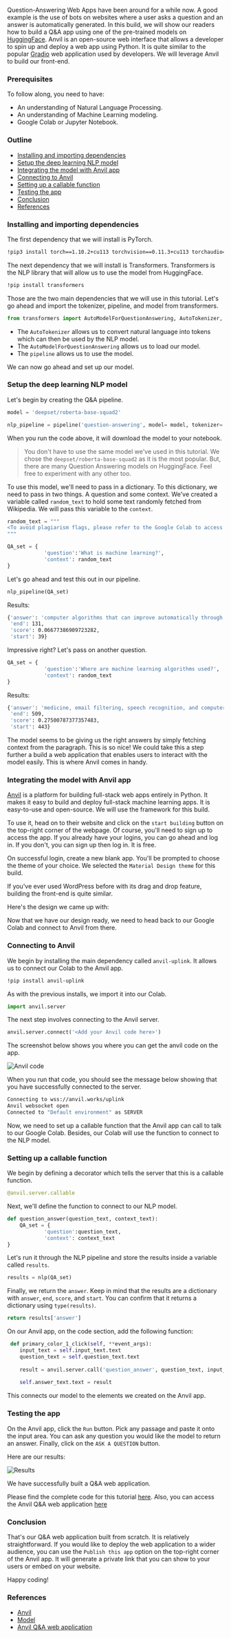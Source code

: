Question-Answering Web Apps have been around for a while now. A good example is the use of bots on websites where a user asks a question and an answer is automatically generated. In this build, we will show our readers how to build a Q&A app using one of the pre-trained models on [HuggingFace](https://huggingface.co/). 
Anvil is an open-source web interface that allows a developer to spin up and deploy a web app using Python. It is quite similar to the popular [Gradio](https://gradio.app/) web application used by developers. We will leverage Anvil to build our front-end.

### Prerequisites
To follow along, you need to have:
- An understanding of Natural Language Processing.
- An understanding of Machine Learning modeling.
- Google Colab or Jupyter Notebook.

### Outline
- [Installing and importing dependencies](#installing-and-importing-dependencies)
- [Setup the deep learning NLP model](#setup-the-deep-learning-nlp-model)
- [Integrating the model with Anvil app](#integrating-the-model-with-anvil-app)
- [Connecting to Anvil](@connecting-to-anvil)
- [Setting up a callable function](#setting-up-a-callable-function)
- [Testing the app](#testing-the-app)
- [Conclusion](#conclusion)
- [References](#references)

### Installing and importing dependencies
The first dependency that we will install is PyTorch.

```bash
!pip3 install torch==1.10.2+cu113 torchvision==0.11.3+cu113 torchaudio==0.10.2+cu113 -f https://download.pytorch.org/whl/cu113/torch_stable.html
```
The next dependency that we will install is Transformers. Transformers is the NLP library that will allow us to use the model from HuggingFace.

```bash
!pip install transformers
```
Those are the two main dependencies that we will use in this tutorial. Let's go ahead and import the tokenizer, pipeline, and model from transformers.

```python
from transformers import AutoModelForQuestionAnswering, AutoTokenizer, pipeline
```
- The `AutoTokenizer` allows us to convert natural language into tokens which can then be used by the NLP model.
- The `AutoModelForQuestionAnswering` allows us to load our model.
- The `pipeline` allows us to use the model.

We can now go ahead and set up our model.

### Setup the deep learning NLP model
Let's begin by creating the Q&A pipeline.

```python
model = 'deepset/roberta-base-squad2'

nlp_pipeline = pipeline('question-answering', model= model, tokenizer= model)
```
When you run the code above, it will download the model to your notebook.

> You don't have to use the same model we've used in this tutorial. We chose the `deepset/roberta-base-squad2` as it is the most popular. But, there are many Question Answering models on HuggingFace. Feel free to experiment with any other too.

To use this model, we'll need to pass in a dictionary. To this dictionary, we need to pass in two things. A question and some context. We've created a variable called `random_text` to hold some text randomly fetched from Wikipedia. We will pass this variable to the `context`.

```python
random_text = """
<To avoid plagiarism flags, please refer to the Google Colab to access the random text gotten from Wikipedia>
"""

QA_set = {
            'question':'What is machine learning?',
            'context': random_text
}
```
Let's go ahead and test this out in our pipeline.

```python
nlp_pipeline(QA_set)
```

Results:
```bash
{'answer': 'computer algorithms that can improve automatically through experience and by the use of data',
 'end': 131,
 'score': 0.06677386909723282,
 'start': 39}
```
Impressive right? Let's pass on another question.

```python
QA_set = {
            'question':'Where are machine learning algorithms used?',
            'context': random_text
}
```
Results:
```bash
{'answer': 'medicine, email filtering, speech recognition, and computer vision',
 'end': 509,
 'score': 0.27500787377357483,
 'start': 443}
```
The model seems to be giving us the right answers by simply fetching context from the paragraph. This is so nice! We could take this a step further a build a web application that enables users to interact with the model easily. This is where Anvil comes in handy.

### Integrating the model with Anvil app
[Anvil](https://anvil.works/) is a platform for building full-stack web apps entirely in Python. It makes it easy to build and deploy full-stack machine learning apps. It is easy-to-use and open-source. We will use the framework for this build.

To use it, head on to their website and click on the `start building` button on the top-right corner of the webpage. Of course, you'll need to sign up to access the app. If you already have your logins, you can go ahead and log in. If you don't, you can sign up then log in. It is free.

On successful login, create a new blank app. You'll be prompted to choose the theme of your choice. We selected the `Material Design theme` for this build.

If you've ever used WordPress before with its drag and drop feature, building the front-end is quite similar. 

Here's the design we came up with:

Now that we have our design ready, we need to head back to our Google Colab and connect to Anvil from there.

### Connecting to Anvil
We begin by installing the main dependency called `anvil-uplink`. It allows us to connect our Colab to the Anvil app.

```bash
!pip install anvil-uplink
```
As with the previous installs, we import it into our Colab.

```python
import anvil.server
```

The next step involves connecting to the Anvil server.

```python
anvil.server.connect('<Add your Anvil code here>')
```
The screenshot below shows you where you can get the anvil code on the app.

![Anvil code](/engineering-education/building-a-qa-web-application/screenshot.png)

When you run that code, you should see the message below showing that you have successfully connected to the server.

```bash
Connecting to wss://anvil.works/uplink
Anvil websocket open
Connected to "Default environment" as SERVER
```
Now, we need to set up a callable function that the Anvil app can call to talk to our Google Colab. Besides, our Colab will use the function to connect to the NLP model.

### Setting up a callable function
We begin by defining a decorator which tells the server that this is a callable function.

```python
@anvil.server.callable
```
Next, we'll define the function to connect to our NLP model.

```python
def question_answer(question_text, context_text):
    QA_set = {
            'question':question_text,
            'context': context_text
}
```
Let's run it through the NLP pipeline and store the results inside a variable called `results`.

```python
results = nlp(QA_set)
```
Finally, we return the `answer`. Keep in mind that the results are a dictionary with `answer`, `end`, `score`, and `start`. You can confirm that it returns a dictionary using `type(results)`.

```python
return results['answer']
```
On our Anvil app, on the code section, add the following function:

```python
 def primary_color_1_click(self, **event_args):
    input_text = self.input_text.text
    question_text = self.question_text.text
    
    result = anvil.server.call('question_answer', question_text, input_text)
    
    self.answer_text.text = result
```
This connects our model to the elements we created on the Anvil app.

### Testing the app
On the Anvil app, click the `Run` button. Pick any passage and paste it onto the input area. You can ask any question you would like the model to return an answer. Finally, click on the `ASK A QUESTION` button.

Here are our results:

![Results](/engineering-education/building-a-qa-web-application/results.png)

We have successfully built a Q&A web application.

Please find the complete code for this tutorial [here](https://colab.research.google.com/drive/1pQ5laoIMBXXZcx2HIxHncXefEgtqJ4uo?usp=sharing). Also, you can access the Anvil Q&A web application [here](https://CQFZO3BMKH73MVY3.anvil.app/MK7W2ABMSJKEQQR2AB3RP73C)

### Conclusion
That's our Q&A web application built from scratch. It is relatively straightforward. If you would like to deploy the web application to a wider audience, you can use the `Publish this app` option on the top-right corner of the Anvil app. It will generate a private link that you can show to your users or embed on your website. 

Happy coding!

### References
- [Anvil](https://anvil.works/)
- [Model](https://huggingface.co/deepset/roberta-base-squad2)
- [Anvil Q&A web application](https://CQFZO3BMKH73MVY3.anvil.app/MK7W2ABMSJKEQQR2AB3RP73C)
